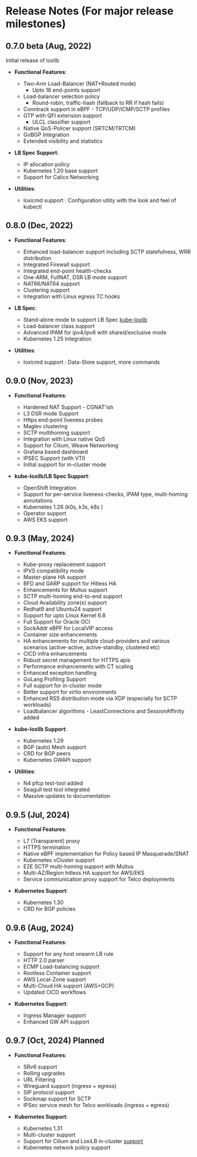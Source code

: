 # Release Notes  (For major release milestones)   

## 0.7.0 beta (Aug, 2022)

Initial release of loxilb     

- **Functional Features**:    
    - Two-Arm Load-Balancer (NAT+Routed mode)     
        - Upto 16 end-points support    
    - Load-balancer selection policy    
        -  Round-robin, traffic-hash (fallback to RR if hash fails)    
    - Conntrack support in eBPF - TCP/UDP/ICMP/SCTP profiles    
    - GTP with QFI extension support    
        - ULCL classifier support    
    - Native QoS-Policer support (SRTCM/TRTCM)    
    - GoBGP Integration          
    - Extended visibility and statistics     

- **LB Spec Support**:     
    - IP allocation policy    
    - Kubernetes 1.20 base support
    - Support for Calico Networking    
 
- **Utilities**:     
    - loxicmd support : Configuration utlity with the look and feel of kubectl    

## 0.8.0 (Dec, 2022)      

- **Functional Features**:    
    - Enhanced load-balancer support including SCTP statefulness, WRR distribution    
    - Integrated Firewall support    
    - Integrated end-point health-checks    
    - One-ARM, FullNAT, DSR LB mode support    
    - NAT66/NAT64 support    
    - Clustering support      
    - Integration with Linux egress TC hooks    
  
- **LB Spec**:    
    - Stand-alone mode to support LB Spec [kube-loxilb](https://github.com/loxilb-io/kube-loxilb)    
    - Load-balancer class support    
    - Advanced IPAM for ipv4/ipv6 with shared/exclusive mode    
    - Kubernetes 1.25 Integration     

- **Utilities**:  
    - loxicmd support : Data-Store support, more commands

## 0.9.0 (Nov, 2023)     

- **Functional Features**:  
    - Hardened NAT Support - CGNAT'ish   
    - L3 DSR mode Support   
    - Https end-point liveness probes   
    - Maglev clustering   
    - SCTP multihoming support   
    - Integration with Linux native QoS   
    - Support for Cilium, Weave Networking   
    - Grafana based dashboard   
    - IPSEC Support (with VTI)
    - Initial support for in-cluster mode    

- **kube-loxilb/LB Spec Support**: 
    - OpenShift Integration    
    - Support for per-service liveness-checks, IPAM type, multi-homing annotations   
    - Kubernetes 1.26 (k0s, k3s, k8s )   
    - Operator support   
    - AWS EKS support
 
## 0.9.3 (May, 2024)   

- **Functional Features**:
    - Kube-proxy replacement support    
    - IPVS compatibility mode    
    - Master-plane HA support   
    - BFD and GARP support for Hitless HA    
    - Enhancements for Multus support    
    - SCTP multi-homing end-to-end support    
    - Cloud Availability zone(s) support    
    - Redhat9 and Ubuntu24 support   
    - Support for upto Linux Kernel 6.8    
    - Full Support for Oracle OCI      
    - SockAddr eBPF for LocalVIP access   
    - Container size enhancements   
    - HA enhancements for multiple cloud-providers and various scenarios (active-active, active-standby, clustered etc)     
    - CICD infra enhancements   
    - Robust secret management for HTTPS apis   
    - Performance enhancements with CT scaling   
    - Enhanced exception handling
    - GoLang Profiling Support
    - Full support for in-cluster mode
    - Better support for virtio environments    
    - Enhanced RSS distribution mode via XDP (especially for SCTP workloads)   
    - Loadbalancer algorithms - LeastConnections and SessionAffinity added    

- **kube-loxilb Support**: 
    - Kubernetes 1.29   
    - BGP (auto) Mesh support    
    - CRD for BGP peers    
    - Kubernetes GWAPI support   
 
- **Utilities**:  
    - N4 pfcp test-tool added   
    - Seagull test tool integrated   
    - Massive updates to documentation    
      
## 0.9.5 (Jul, 2024)   

- **Functional Features**:
    - L7 (Transparent) proxy
    - HTTPS termination  
    - Native eBPF implementation for Policy based IP Masquerade/SNAT  
    - Kubernetes vCluster support   
    - E2E SCTP multi-homing support with Multus   
    - Multi-AZ/Region hitless HA support for AWS/EKS
    - Service communication proxy support for Telco deployments    

- **Kubernetes Support**: 
    - Kubernetes 1.30   
    - CRD for BGP policies    
 
## 0.9.6 (Aug, 2024)   

- **Functional Features**:
    - Support for any host onearm LB rule    
    - HTTP 2.0 parser   
    - ECMP Load-balancing support   
    - Rootless Container support
    - AWS Local-Zone support
    - Multi-Cloud HA support (AWS+GCP)   
    - Updated CICD workflows     
 
- **Kubernetes Support**: 
    - Ingress Manager support   
    - Enhanced GW API support   

## 0.9.7 (Oct, 2024)   Planned
- **Functional Features**:
    - SRv6 support    
    - Rolling upgrades     
    - URL Filtering       
    - Wireguard support (ingress + egress)    
    - SIP protocol support   
    - Sockmap support for SCTP   
    - IPSec service mesh for Telco workloads  (ingress + egress)     

- **Kubernetes Support**: 
    - Kubernetes 1.31   
    - Multi-cluster support
    - Support for Cilium and LoxiLB in-cluster [support](https://github.com/loxilb-io/kube-loxilb/issues/158)    
    - Kubernetes network policy support    

